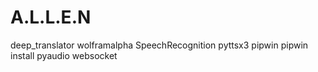 # A.L.L.E.N
deep_translator
wolframalpha
SpeechRecognition
pyttsx3
pipwin
pipwin install pyaudio
websocket